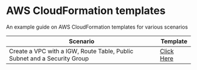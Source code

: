 # AWS CloudFormation templates

An example guide on AWS CloudFormation templates for various scenarios


Scenario | Template
-------- | --------
Create a VPC with a IGW, Route Table, Public Subnet and a Security Group | [Click Here](create-simple-vpc.yaml)
